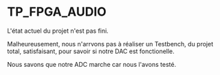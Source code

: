 # TP_FPGA_AUDIO

L'état actuel du projet n'est pas fini.

Malheureusement, nous n'arrvons pas à réaliser un Testbench, du projet total, satisfaisant, pour savoir si notre DAC est fonctionelle.

Nous savons que notre ADC marche car nous l'avons testé.
